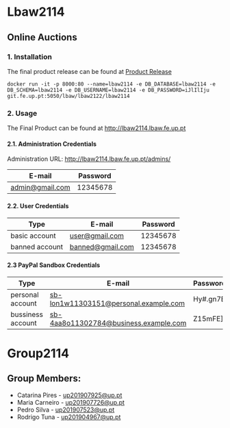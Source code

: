 # Lbaw2114

## Online Auctions

### 1. Installation

The final product release can be found at [Product Release](https://git.fe.up.pt/lbaw/lbaw2122/lbaw2114/-/releases/PA)
```
docker run -it -p 8000:80 --name=lbaw2114 -e DB_DATABASE=lbaw2114 -e DB_SCHEMA=lbaw2114 -e DB_USERNAME=lbaw2114 -e DB_PASSWORD=iJlIlIju git.fe.up.pt:5050/lbaw/lbaw2122/lbaw2114
```

### 2. Usage

The Final Product can be found at http://lbaw2114.lbaw.fe.up.pt

#### 2.1. Administration Credentials

Administration URL: http://lbaw2114.lbaw.fe.up.pt/admins/ 

| E-mail | Password |
| -------- | -------- |
| admin@gmail.com    | 12345678 |

#### 2.2. User Credentials

| Type          | E-mail    | Password |
| ------------- | --------- | -------- |
| basic account |   user@gmail.com  | 12345678 |
| banned account|   banned@gmail.com  | 12345678 |

#### 2.3 PayPal Sandbox Credentials

| Type          | E-mail    | Password |
| ------------- | --------- | -------- |
| personal account |   sb-lon1w11303151@personal.example.com  | Hy#.gn7E |
| bussiness account|   sb-4aa8o11302784@business.example.com  | Z15mFE]. |

# Group2114
## Group Members:
* Catarina Pires - up201907925@up.pt
* Maria Carneiro - up201907726@up.pt
* Pedro Silva - up201907523@up.pt
* Rodrigo Tuna - up201904967@up.pt

